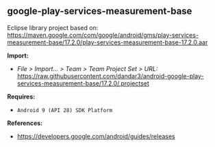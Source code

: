 ## google-play-services-measurement-base

Eclipse library project based on:<br/>
https://maven.google.com/com/google/android/gms/play-services-measurement-base/17.2.0/play-services-measurement-base-17.2.0.aar

**Import:**
- _File > Import... > Team > Team Project Set > URL:_<br/>
  https://raw.githubusercontent.com/dandar3/android-google-play-services-measurement-base/17.2.0/.projectset

**Requires:**
- `Android 9 (API 28) SDK Platform`

**References:**
- https://developers.google.com/android/guides/releases